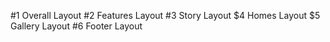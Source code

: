 #1 Overall Layout
#2 Features Layout
#3 Story Layout
$4 Homes Layout
$5 Gallery Layout
#6 Footer Layout
